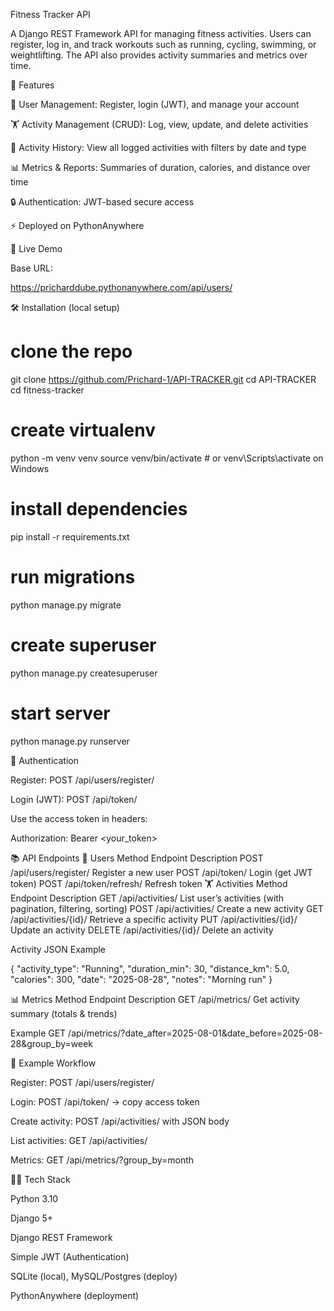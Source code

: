 Fitness Tracker API

A Django REST Framework API for managing fitness activities.
Users can register, log in, and track workouts such as running, cycling, swimming, or weightlifting.
The API also provides activity summaries and metrics over time.

📌 Features

👤 User Management: Register, login (JWT), and manage your account

🏋️ Activity Management (CRUD): Log, view, update, and delete activities

📖 Activity History: View all logged activities with filters by date and type

📊 Metrics & Reports: Summaries of duration, calories, and distance over time

🔒 Authentication: JWT-based secure access

⚡ Deployed on PythonAnywhere

🚀 Live Demo

Base URL:

https://pricharddube.pythonanywhere.com/api/users/

🛠️ Installation (local setup)
# clone the repo
git clone https://github.com/Prichard-1/API-TRACKER.git
cd API-TRACKER
cd fitness-tracker

# create virtualenv
python -m venv venv
source venv/bin/activate  # or venv\Scripts\activate on Windows

# install dependencies
pip install -r requirements.txt

# run migrations
python manage.py migrate

# create superuser
python manage.py createsuperuser

# start server
python manage.py runserver

🔑 Authentication

Register: POST /api/users/register/

Login (JWT): POST /api/token/

Use the access token in headers:

Authorization: Bearer <your_token>

📚 API Endpoints
👤 Users
Method	Endpoint	Description
POST	/api/users/register/	Register a new user
POST	/api/token/	Login (get JWT token)
POST	/api/token/refresh/	Refresh token
🏋️ Activities
Method	Endpoint	Description
GET	/api/activities/	List user’s activities (with pagination, filtering, sorting)
POST	/api/activities/	Create a new activity
GET	/api/activities/{id}/	Retrieve a specific activity
PUT	/api/activities/{id}/	Update an activity
DELETE	/api/activities/{id}/	Delete an activity

Activity JSON Example

{
  "activity_type": "Running",
  "duration_min": 30,
  "distance_km": 5.0,
  "calories": 300,
  "date": "2025-08-28",
  "notes": "Morning run"
}

📊 Metrics
Method	Endpoint	Description
GET	/api/metrics/	Get activity summary (totals & trends)

Example
GET /api/metrics/?date_after=2025-08-01&date_before=2025-08-28&group_by=week

📝 Example Workflow

Register: POST /api/users/register/

Login: POST /api/token/ → copy access token

Create activity: POST /api/activities/ with JSON body

List activities: GET /api/activities/

Metrics: GET /api/metrics/?group_by=month

👨‍💻 Tech Stack

Python 3.10

Django 5+

Django REST Framework

Simple JWT (Authentication)

SQLite (local), MySQL/Postgres (deploy)

PythonAnywhere (deployment)
